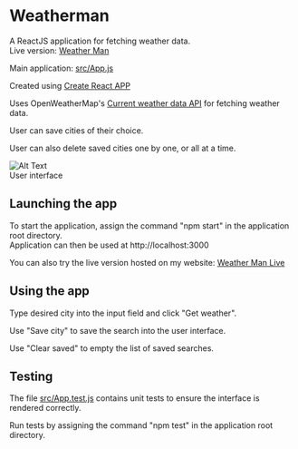 # Weatherman
A ReactJS application for fetching weather data.    
Live version: [Weather Man](http://renki.dy.fi/weatherman)

Main application: [src/App.js](https://github.com/matiasraisanen/weatherman/blob/master/src/App.js)

Created using [Create React APP](https://github.com/facebook/create-react-app/tree/master)

Uses OpenWeatherMap's [Current weather data API](http://api.openweathermap.org/) for fetching weather data.

User can save cities of their choice.

User can also delete saved cities one by one, or all at a time.

![Alt Text](http://renki.dy.fi/varasto/weatherman_demo.gif "User interface")    
User interface

## Launching the app

To start the application, assign the command "npm start" in the application root directory.    
Application can then be used at http://localhost:3000

You can also try the live version hosted on my website: [Weather Man Live](http://renki.dy.fi/weatherman)

## Using the app

Type desired city into the input field and click "Get weather".

Use "Save city" to save the search into the user interface.

Use "Clear saved" to empty the list of saved searches.

## Testing

The file [src/App.test.js](https://github.com/matiasraisanen/weatherman/blob/master/src/App.test.js) contains unit tests to ensure the interface is rendered correctly.

Run tests by assigning the command "npm test" in the application root directory.
